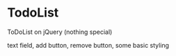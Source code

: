 # TodoList
ToDoList on jQuery (nothing special)

text field, add button, remove button, some basic styling 
